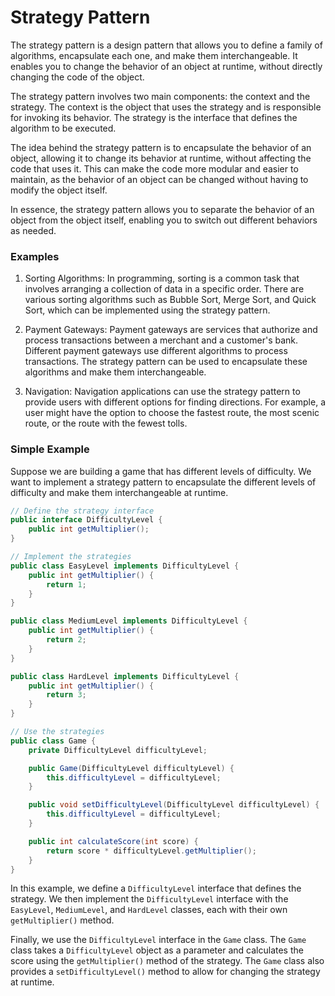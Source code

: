 # Strategy Pattern
The strategy pattern is a design pattern that allows you to define a family of algorithms, encapsulate each one, and make them interchangeable. It enables you to change the behavior of an object at runtime, without directly changing the code of the object.

The strategy pattern involves two main components: the context and the strategy. The context is the object that uses the strategy and is responsible for invoking its behavior. The strategy is the interface that defines the algorithm to be executed.

The idea behind the strategy pattern is to encapsulate the behavior of an object, allowing it to change its behavior at runtime, without affecting the code that uses it. This can make the code more modular and easier to maintain, as the behavior of an object can be changed without having to modify the object itself.

In essence, the strategy pattern allows you to separate the behavior of an object from the object itself, enabling you to switch out different behaviors as needed.

### Examples
1.  Sorting Algorithms: In programming, sorting is a common task that involves arranging a collection of data in a specific order. There are various sorting algorithms such as Bubble Sort, Merge Sort, and Quick Sort, which can be implemented using the strategy pattern.

2.  Payment Gateways: Payment gateways are services that authorize and process transactions between a merchant and a customer's bank. Different payment gateways use different algorithms to process transactions. The strategy pattern can be used to encapsulate these algorithms and make them interchangeable.

3.  Navigation: Navigation applications can use the strategy pattern to provide users with different options for finding directions. For example, a user might have the option to choose the fastest route, the most scenic route, or the route with the fewest tolls.

### Simple Example
Suppose we are building a game that has different levels of difficulty. We want to implement a strategy pattern to encapsulate the different levels of difficulty and make them interchangeable at runtime.
```java
// Define the strategy interface
public interface DifficultyLevel {
    public int getMultiplier();
}

// Implement the strategies
public class EasyLevel implements DifficultyLevel {
    public int getMultiplier() {
        return 1;
    }
}

public class MediumLevel implements DifficultyLevel {
    public int getMultiplier() {
        return 2;
    }
}

public class HardLevel implements DifficultyLevel {
    public int getMultiplier() {
        return 3;
    }
}

// Use the strategies
public class Game {
    private DifficultyLevel difficultyLevel;

    public Game(DifficultyLevel difficultyLevel) {
        this.difficultyLevel = difficultyLevel;
    }

    public void setDifficultyLevel(DifficultyLevel difficultyLevel) {
        this.difficultyLevel = difficultyLevel;
    }

    public int calculateScore(int score) {
        return score * difficultyLevel.getMultiplier();
    }
}
```
In this example, we define a `DifficultyLevel` interface that defines the strategy. We then implement the `DifficultyLevel` interface with the `EasyLevel`, `MediumLevel`, and `HardLevel` classes, each with their own `getMultiplier()` method.

Finally, we use the `DifficultyLevel` interface in the `Game` class. The `Game` class takes a `DifficultyLevel` object as a parameter and calculates the score using the `getMultiplier()` method of the strategy. The `Game` class also provides a `setDifficultyLevel()` method to allow for changing the strategy at runtime.